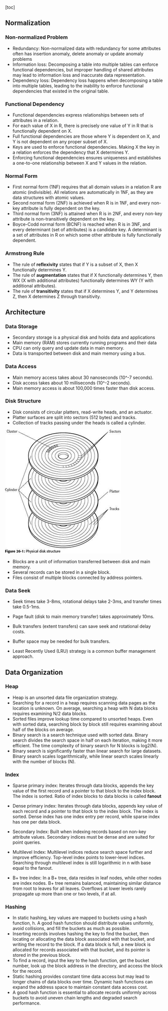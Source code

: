 [toc]

## Normalization

### Non-normalized Problem

- Redundancy: Non-normalized data with redundancy for some attributes often has insertion anomaly, delete anomaly or update anomaly problems
- Information loss: Decomposing a table into multiple tables can enforce functional dependencies, but improper handling of shared attributes may lead to information loss and inaccurate data representation.
- Dependency loss: Dependency loss happens when decomposing a table into multiple tables, leading to the inability to enforce functional dependencies that existed in the original table.

### Functional Dependency

- Functional dependencies express relationships between sets of attributes in a relation.
- For each value of X in R, there is precisely one value of Y in R that is functionally dependent on X.
- Full functional dependencies are those where Y is dependent on X, and Y is not dependent on any proper subset of X.
- Keys are used to enforce functional dependencies. Making X the key in a relation enforces the dependency that X determines Y.
- Enforcing functional dependencies ensures uniqueness and establishes a one-to-one relationship between X and Y values in the relation.

### Normal Form

- First normal form (1NF) requires that all domain values in a relation R are atomic (indivisible). All relations are automatically in 1NF, as they are data structures with atomic values.
- Second normal form (2NF) is achieved when R is in 1NF, and every non-key attribute is fully dependent on the key.
- Third normal form (3NF) is attained when R is in 2NF, and every non-key attribute is non-transitively dependent on the key.
- Boyce-Codd normal form (BCNF) is reached when R is in 3NF, and every determinant (set of attributes) is a candidate key. A determinant is a set of attributes in R on which some other attribute is fully functionally dependent.

### Armstrong Rule

- The rule of **reflexivity** states that if Y is a subset of X, then X functionally determines Y.
- The rule of **augmentation** states that if X functionally determines Y, then WX (X with additional attributes) functionally determines WY (Y with additional attributes).
- The rule of **transitivity** states that if X determines Y, and Y determines Z, then X determines Z through transitivity.

## Architecture

### Data Storage

- Secondary storage is a physical disk and holds data and applications
- Main memory (RAM) stores currently running programs and their data
- CPU can only query and update data in main memory.
- Data is transported between disk and main memory using a bus.

### Data Access

- Main memory access takes about 30 nanoseconds (10^-7 seconds).
- Disk access takes about 10 milliseconds (10^-2 seconds).
- Main memory access is about 100,000 times faster than disk access.

### Disk Structure

- Disk consists of circular platters, read-write heads, and an actuator.
- Platter surfaces are split into sectors (512 bytes) and tracks.
- Collection of tracks passing under the heads is called a cylinder.

![An Overview of Disk Structure - Administration Practice Windows Server 2003](../Images/1783_2454_329-fat32-file-system.jpg)

- Blocks are a unit of information transferred between disk and main memory.
- Several records can be stored in a single block.
- Files consist of multiple blocks connected by address pointers.

### Data Seek

- Seek times take 3-8ms, rotational delays take 2-3ms, and transfer times take 0.5-1ms.
- Page fault (disk to main memory transfer) takes approximately 10ms.
- Bulk transfers (extent transfers) can save seek and rotational delay costs.

- Buffer space may be needed for bulk transfers.
- Least Recently Used (LRU) strategy is a common buffer management approach.

## Data Organization

### Heap

- Heap is an unsorted data file organization strategy.
- Searching for a record in a heap requires scanning data pages as the location is unknown. On average, searching a heap with N data blocks requires examining N/2 data blocks.
- Sorted files improve lookup time compared to unsorted heaps. Even with sorted data, searching block by block still requires examining about half of the blocks on average.
- Binary search is a search technique used with sorted data. Binary search divides the search space in half on each iteration, making it more efficient. The time complexity of binary search for N blocks is log2(N).
- Binary search is significantly faster than linear search for large datasets. Binary search scales logarithmically, while linear search scales linearly with the number of blocks (N).

### Index

- Sparse primary index: Iterates through data blocks, appends the key value of the first record and a pointer to that block to the index block. The index is sorted. Ratio of index blocks to data blocks is called **fanout**
- Dense primary index: Iterates through data blocks, appends key value of each record and a pointer to that block to the index block. The index is sorted. Dense index has one index entry per record, while sparse index has one per data block.
- Secondary Index: Built when indexing records based on non-key attribute values. Secondary indices must be dense and are suited for point queries.

- Multilevel Index: Multilevel indices reduce search space further and improve efficiency. Top-level index points to lower-level indices. Searching through multilevel index is still logarithmic in n with base equal to the fanout.
- B+ tree index: In a B+ tree, data resides in leaf nodes, while other nodes are index nodes. B+ tree remains balanced, maintaining similar distance from root to leaves for all leaves. Overflows at lower levels rarely propagate up more than one or two levels, if at all.

### Hashing

- In static hashing, key values are mapped to buckets using a hash function, h. A good hash function should distribute values uniformly, avoid collisions, and fill the buckets as much as possible.
- Inserting records involves hashing the key to find the bucket, then locating or allocating the data block associated with that bucket, and writing the record to the block. If a data block is full, a new block is allocated for records associated with that bucket, and its pointer is stored in the previous block.
- To find a record, input the key to the hash function, get the bucket number, look up the block address in the directory, and access the block for the record.
- Static hashing provides constant time data access but may lead to longer chains of data blocks over time. Dynamic hash functions can expand the address space to maintain constant data access cost.
- A good hash function is essential to allocate records uniformly across buckets to avoid uneven chain lengths and degraded search performance.
